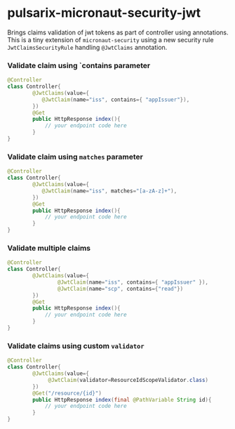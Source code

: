 # pulsarix-micronaut-security-jwt

Brings claims validation of jwt tokens as part of controller using annotations.
This is a tiny extension of `micronaut-security` using a new security rule `JwtClaimsSecurityRule` handling `@JwtClaims` annotation.


### Validate claim using `contains parameter
```java
@Controller
class Controller{
        @JwtClaims(value={
           @JwtClaim(name="iss", contains={ "appIssuer"}),
        })
        @Get
        public HttpResponse index(){
            // your endpoint code here
        }       
}
```

### Validate claim using `matches` parameter
```java
@Controller
class Controller{
        @JwtClaims(value={
           @JwtClaim(name="iss", matches="[a-zA-z]+"),
        })
        @Get
        public HttpResponse index(){
            // your endpoint code here
        }       
}
```
  
### Validate multiple claims
```java
@Controller
class Controller{
        @JwtClaims(value={
                @JwtClaim(name="iss", contains={ "appIssuer" }),
                @JwtClaim(name="scp", contains={"read"})
        })
        @Get
        public HttpResponse index(){
            // your endpoint code here
        }       
}
```

### Validate claims using custom `validator`
```java
@Controller
class Controller{
        @JwtClaims(value={
             @JwtClaim(validator=ResourceIdScopeValidator.class) 
        })
        @Get("/resource/{id}")
        public HttpResponse index(final @PathVariable String id){
            // your endpoint code here
        }       
}
```

